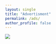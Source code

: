 ```yaml
---
layout: single
title: "Advertisment"
permalink: /ads/
author_profile: false
---
```


<!-- START ADVERTISER: AfB DE from awin.com -->

<a href="https://www.awin1.com/cread.php?s=2489840&v=18272&q=373621&r=642237">
    <img src="https://www.awin1.com/cshow.php?s=2489840&v=18272&q=373621&r=642237" border="0">
</a>

<!-- END ADVERTISER: AfB DE from awin.com -->
